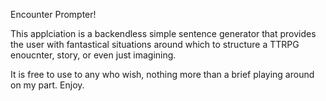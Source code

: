 Encounter Prompter!

This applciation is a backendless simple sentence generator
that provides the user with fantastical situations around which
to structure a TTRPG enoucnter, story, or even just imagining.

It is free to use to any who wish, nothing more than a brief 
playing around on my part. Enjoy.
